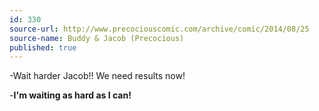 ```yaml
---
id: 330
source-url: http://www.precociouscomic.com/archive/comic/2014/08/25
source-name: Buddy & Jacob (Precocious)
published: true
---
```

<p>-Wait harder Jacob!! We need results now!</p>
<p>-<strong>I'm waiting as hard as I can!</strong></p>
